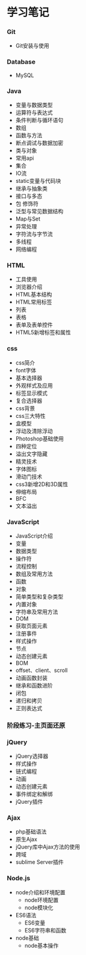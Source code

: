 # 学习笔记

### Git

- Git安装与使用

### Database

- MySQL

### Java

- 变量与数据类型
- 运算符与表达式
- 条件判断与循环语句
- 数组
- 函数与方法
- 断点调试与数据加密
- 类与对象
- 常用api
- 集合
- IO流
- static变量与代码块
- 继承与抽象类
- 接口与多态
- 包 修饰符
- 泛型与常见数据结构
- Map与Set
- 异常处理
- 字符流与字节流
- 多线程
- 网络编程

### HTML

- 工具使用
- 浏览器介绍
- HTML基本结构
- HTML常用标签
- 列表
- 表格
- 表单及表单控件
- HTML5新增标签和属性

### css

- css简介
- font字体
- 基本选择器
- 外观样式及应用
- 标签显示模式
- 复合选择器
- css背景
- css三大特性
- 盒模型
- 浮动及清除浮动
- Photoshop基础使用
- 四种定位
- 溢出文字隐藏
- 精灵技术
- 字体图标
- 滑动门技术
- css3新增2D和3D属性
- 伸缩布局
- BFC
- 文本溢出

### JavaScript

- JavaScript介绍
- 变量
- 数据类型
- 操作符
- 流程控制
- 数组及常用方法
- 函数
- 对象
- 简单类型和复杂类型
- 内置对象
- 字符串及常用方法
- DOM
- 获取页面元素
- 注册事件
- 样式操作
- 节点
- 动态创建元素
- BOM
- offset、client、scroll
- 动画函数封装
- 继承和函数进阶
- 闭包
- 递归和拷贝
- 正则表达式

### 阶段练习-主页面还原

### jQuery

- jQuery选择器
- 样式操作
- 链式编程
- 动画
- 动态创建元素
- 事件绑定和解绑
- jQuery插件

### Ajax

- php基础语法
- 原生Ajax
- jQuery库中Ajax方法的使用
- 跨域
- sublime Server插件

### Node.js

- node介绍和环境配置
  - node环境配置
  - node模块化
- ES6语法
  - ES6变量
  - ES6字符串和函数
- node基础
  - node基本操作